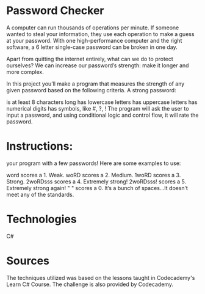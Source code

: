 # Password Checker
A computer can run thousands of operations per minute. 
If someone wanted to steal your information, they use each 
operation to make a guess at your password. With one 
high-performance computer and the right software, a 6 letter 
single-case password can be broken in one day.

Apart from quitting the internet entirely, what can we do to 
protect ourselves? We can increase our password’s strength: 
make it longer and more complex.

In this project you’ll make a program that measures the strength 
of any given password based on the following criteria. A strong password:

is at least 8 characters long
has lowercase letters
has uppercase letters
has numerical digits
has symbols, like #, ?, !
The program will ask the user to input a password, and using 
conditional logic and control flow, it will rate the password.

# Instructions:

your program with a few passwords! Here are some examples to use:

word scores a 1. Weak.
woRD scores a 2. Medium.
1woRD scores a 3. Strong.
2woRDsss scores a 4. Extremely strong!
2woRDsss! scores a 5. Extremely strong again!
" " scores a 0. It’s a bunch of spaces…It doesn’t meet any of the standards.

# Technologies
C#


# Sources
The techniques utilized was based on the lessons taught in Codecademy's Learn C# Course. 
The challenge is also provided by Codecademy.